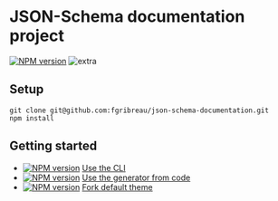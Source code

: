 # JSON-Schema documentation project

[![NPM version](https://img.shields.io/npm/v/json-schema-documentation.svg)](https://www.npmjs.com/package/json-schema-documentation)
![extra](https://img.shields.io/badge/actively%20maintained-yes-ff69b4.svg?)


## Setup

```
git clone git@github.com:fgribreau/json-schema-documentation.git
npm install
```

## Getting started

* [![NPM version](https://img.shields.io/npm/v/json-schema-documentation-cli.svg)](https://www.npmjs.com/package/json-schema-documentation-cli) [Use the CLI](/packages/cli)
* [![NPM version](https://img.shields.io/npm/v/json-schema-documentation-generator.svg)](https://www.npmjs.com/package/json-schema-documentation-generator) [Use the generator from code](/packages/generator)
*  [![NPM version](https://img.shields.io/npm/v/json-schema-documentation-theme-default.svg)](https://www.npmjs.com/package/json-schema-documentation-theme-default) [Fork default theme](/packages/theme-default)
